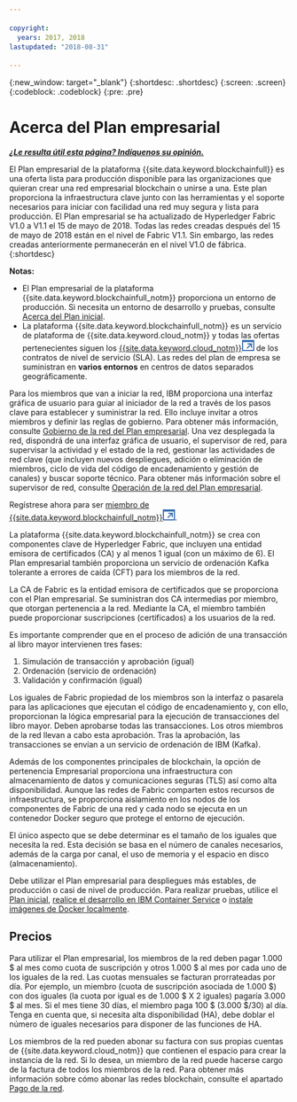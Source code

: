 ```yaml
---

copyright:
  years: 2017, 2018
lastupdated: "2018-08-31"

---
```


{:new_window: target="_blank"}
{:shortdesc: .shortdesc}
{:screen: .screen}
{:codeblock: .codeblock}
{:pre: .pre}

# Acerca del Plan empresarial


***[¿Le resulta útil esta página? Indíquenos su opinión.](https://www.surveygizmo.com/s3/4501493/IBM-Blockchain-Documentation)***


El Plan empresarial de la plataforma {{site.data.keyword.blockchainfull}} es una oferta lista para producción disponible para las organizaciones que quieran crear una red empresarial blockchain o unirse a una. Este plan proporciona la infraestructura clave junto con las herramientas y el soporte necesarios para iniciar con facilidad una red muy segura y lista para producción. El Plan empresarial se ha actualizado de Hyperledger Fabric V1.0 a V1.1 el 15 de mayo de 2018. Todas las redes creadas después del 15 de mayo de 2018 están en el nivel de Fabric V1.1. Sin embargo, las redes creadas anteriormente permanecerán en el nivel V1.0 de fábrica.
{:shortdesc}

**Notas:**
- El Plan empresarial de la plataforma {{site.data.keyword.blockchainfull_notm}} proporciona un entorno de producción. Si necesita un entorno de desarrollo y pruebas, consulte [Acerca del Plan inicial](starter_plan.html).
- La plataforma {{site.data.keyword.blockchainfull_notm}} es un servicio de plataforma de {{site.data.keyword.cloud_notm}} y todas las ofertas pertenecientes siguen
los [{{site.data.keyword.cloud_notm}}![Icono de enlace externo](images/external_link.svg "Icono de enlace externo")](https://www-03.ibm.com/software/sla/sladb.nsf/sla/bm-6605-13 "términos de servicio de {{site.data.keyword.cloud_notm}}") de los contratos de nivel de servicio (SLA). Las redes del plan de empresa se suministran en **varios entornos** en centros de datos separados geográficamente.

Para los miembros que van a iniciar la red, IBM proporciona una interfaz gráfica de usuario para guiar al iniciador de la red a través de los pasos clave para establecer y suministrar la red. Ello incluye invitar a otros miembros y definir las reglas de gobierno. Para obtener más información, consulte [Gobierno de la red del Plan empresarial](get_start.html). Una vez desplegada la red, dispondrá de una interfaz gráfica de usuario, el supervisor de red, para supervisar la actividad y el estado de la red, gestionar las actividades de red clave (que incluyen nuevos despliegues, adición o eliminación de miembros, ciclo de vida del código de encadenamiento y gestión de canales) y buscar soporte técnico. Para obtener más información sobre el supervisor de red, consulte [Operación de la red del Plan empresarial](v10_dashboard.html).

Regístrese ahora para ser [miembro de {{site.data.keyword.blockchainfull_notm}}![Icono de enlace externo](images/external_link.svg "Icono de enlace externo")](https://console.bluemix.net/catalog/services/blockchain?env_id=ibm:yp:us-south&taxonomyNavigation=apps).

La plataforma {{site.data.keyword.blockchainfull_notm}} se crea con componentes clave de Hyperledger Fabric, que incluyen una entidad emisora de certificados (CA) y al menos 1 igual (con un máximo de 6).  El Plan empresarial también proporciona un servicio de ordenación Kafka tolerante a errores de caída (CFT) para los miembros de la red.

La CA de Fabric es la entidad emisora de certificados que se proporciona con el Plan empresarial. Se suministran dos CA intermedias por miembro, que otorgan pertenencia a la red. Mediante la CA, el miembro también puede proporcionar suscripciones (certificados) a los usuarios de la red.

Es importante comprender que en el proceso de adición de una transacción al libro mayor intervienen tres fases:  
1. Simulación de transacción y aprobación (igual)
2. Ordenación (servicio de ordenación)
3. Validación y confirmación (igual)

Los iguales de Fabric propiedad de los miembros son la interfaz o pasarela para las aplicaciones que ejecutan el código de encadenamiento y, con ello, proporcionan la lógica empresarial para la ejecución de transacciones del libro mayor.  Deben aprobarse todas las transacciones. Los otros miembros de la red llevan a cabo esta aprobación. Tras la aprobación, las transacciones se envían a un servicio de ordenación de IBM (Kafka).

Además de los componentes principales de blockchain, la opción de pertenencia Empresarial proporciona una infraestructura con almacenamiento de datos y comunicaciones seguras (TLS) así como alta disponibilidad.  Aunque las redes de Fabric comparten estos recursos de infraestructura, se proporciona aislamiento en los nodos de los componentes de Fabric de una red y cada nodo se ejecuta en un contenedor Docker seguro que protege el entorno de ejecución.

El único aspecto que se debe determinar es el tamaño de los iguales que necesita la red. Esta decisión se basa en el número de canales necesarios, además de la carga por canal, el uso de memoria y el espacio en disco (almacenamiento).

Debe utilizar el Plan empresarial para despliegues más estables, de producción o casi de nivel de producción. Para realizar pruebas, utilice el [Plan inicial](starter_plan.html), [realice el desarrollo en IBM Container Service](https://ibm-blockchain.github.io/) o [instale imágenes de Docker localmente](http://hyperledger-fabric.readthedocs.io/en/release-1.1/build_network.html).

<!--- The Enterprise plan provides the ordering service and CA. The membership fee is $1,000, and a per peer fee of $1,000 that is associated with the network. If you want to have high availability (HA), you must purchase an additional peer to provide the HA capabilities. For example, one organization (associated membership fee of $1,000) of two peers ($1,000 X 2 peers) with HA ($1,000 X 2 HA peers) requires a monthly charge of $5,000.  --->

## Precios  
Para utilizar el Plan empresarial, los miembros de la red deben pagar 1.000 $ al mes como cuota de suscripción y otros 1.000 $ al mes por cada uno de los iguales de la red.  Las cuotas mensuales se facturan prorrateadas por día.  Por ejemplo, un miembro (cuota de suscripción asociada de 1.000 $) con dos iguales (la cuota por igual es de 1.000 $ X 2 iguales) pagaría 3.000 $ al mes.  Si el mes tiene 30 días, el miembro paga 100 $ (3.000 $/30) al día.  Tenga en cuenta que, si necesita alta disponibilidad (HA), debe doblar el número de iguales necesarios para disponer de las funciones de HA.

Los miembros de la red pueden abonar su factura con sus propias cuentas de {{site.data.keyword.cloud_notm}} que contienen el espacio para crear la instancia de la red. Si lo desea, un miembro de la red puede hacerse cargo de la factura de todos los miembros de la red. Para obtener más información sobre cómo abonar las redes blockchain, consulte el apartado [Pago de la red](howto/paying_mode.html).
